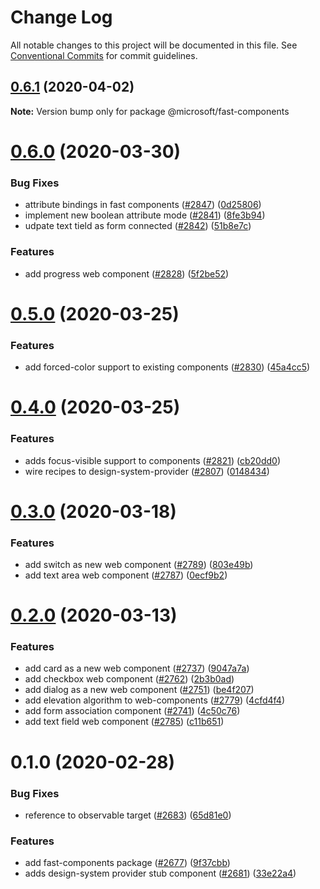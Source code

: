 # Change Log

All notable changes to this project will be documented in this file.
See [Conventional Commits](https://conventionalcommits.org) for commit guidelines.

## [0.6.1](https://github.com/Microsoft/fast-dna/compare/@microsoft/fast-components@0.6.0...@microsoft/fast-components@0.6.1) (2020-04-02)

**Note:** Version bump only for package @microsoft/fast-components





# [0.6.0](https://github.com/Microsoft/fast-dna/compare/@microsoft/fast-components@0.5.0...@microsoft/fast-components@0.6.0) (2020-03-30)


### Bug Fixes

* attribute bindings in fast components ([#2847](https://github.com/Microsoft/fast-dna/issues/2847)) ([0d25806](https://github.com/Microsoft/fast-dna/commit/0d25806360b987a3f3c3a69dc5dd005415f70795))
* implement new boolean attribute mode ([#2841](https://github.com/Microsoft/fast-dna/issues/2841)) ([8fe3b94](https://github.com/Microsoft/fast-dna/commit/8fe3b9481b295508aaf762604f81272bb8ad2276))
* udpate text tield as form connected ([#2842](https://github.com/Microsoft/fast-dna/issues/2842)) ([51b8e7c](https://github.com/Microsoft/fast-dna/commit/51b8e7c65f8007cb0f135959c50528cc7d2905b7))


### Features

* add progress web component ([#2828](https://github.com/Microsoft/fast-dna/issues/2828)) ([5f2be52](https://github.com/Microsoft/fast-dna/commit/5f2be52738396aa1985a49eac667bd6e397abfa7))





# [0.5.0](https://github.com/Microsoft/fast-dna/compare/@microsoft/fast-components@0.4.0...@microsoft/fast-components@0.5.0) (2020-03-25)


### Features

* add forced-color support to existing components ([#2830](https://github.com/Microsoft/fast-dna/issues/2830)) ([45a4cc5](https://github.com/Microsoft/fast-dna/commit/45a4cc5e30031d617dd2b4e68604cb2f1e5f4a6e))





# [0.4.0](https://github.com/Microsoft/fast-dna/compare/@microsoft/fast-components@0.3.0...@microsoft/fast-components@0.4.0) (2020-03-25)


### Features

* adds focus-visible support to components ([#2821](https://github.com/Microsoft/fast-dna/issues/2821)) ([cb20dd0](https://github.com/Microsoft/fast-dna/commit/cb20dd0db9c82d64051890c708341e9b7cd8e11f))
* wire recipes to design-system-provider ([#2807](https://github.com/Microsoft/fast-dna/issues/2807)) ([0148434](https://github.com/Microsoft/fast-dna/commit/0148434d6ba65d620295aa3e3a61fbb2673b1a0e))





# [0.3.0](https://github.com/Microsoft/fast-dna/compare/@microsoft/fast-components@0.2.0...@microsoft/fast-components@0.3.0) (2020-03-18)


### Features

* add switch as new web component ([#2789](https://github.com/Microsoft/fast-dna/issues/2789)) ([803e49b](https://github.com/Microsoft/fast-dna/commit/803e49b))
* add text area web component ([#2787](https://github.com/Microsoft/fast-dna/issues/2787)) ([0ecf9b2](https://github.com/Microsoft/fast-dna/commit/0ecf9b2))





# [0.2.0](https://github.com/Microsoft/fast-dna/compare/@microsoft/fast-components@0.1.0...@microsoft/fast-components@0.2.0) (2020-03-13)


### Features

* add card as a new web component ([#2737](https://github.com/Microsoft/fast-dna/issues/2737)) ([9047a7a](https://github.com/Microsoft/fast-dna/commit/9047a7a))
* add checkbox web component ([#2762](https://github.com/Microsoft/fast-dna/issues/2762)) ([2b3b0ad](https://github.com/Microsoft/fast-dna/commit/2b3b0ad))
* add dialog as a new web component ([#2751](https://github.com/Microsoft/fast-dna/issues/2751)) ([be4f207](https://github.com/Microsoft/fast-dna/commit/be4f207))
* add elevation algorithm to web-components ([#2779](https://github.com/Microsoft/fast-dna/issues/2779)) ([4cfd4f4](https://github.com/Microsoft/fast-dna/commit/4cfd4f4))
* add form association component ([#2741](https://github.com/Microsoft/fast-dna/issues/2741)) ([4c50c76](https://github.com/Microsoft/fast-dna/commit/4c50c76))
* add text field web component ([#2785](https://github.com/Microsoft/fast-dna/issues/2785)) ([c11b651](https://github.com/Microsoft/fast-dna/commit/c11b651))





# 0.1.0 (2020-02-28)


### Bug Fixes

* reference to observable target ([#2683](https://github.com/Microsoft/fast-dna/issues/2683)) ([65d81e0](https://github.com/Microsoft/fast-dna/commit/65d81e0))


### Features

* add fast-components package ([#2677](https://github.com/Microsoft/fast-dna/issues/2677)) ([9f37cbb](https://github.com/Microsoft/fast-dna/commit/9f37cbb))
* adds design-system provider stub component ([#2681](https://github.com/Microsoft/fast-dna/issues/2681)) ([33e22a4](https://github.com/Microsoft/fast-dna/commit/33e22a4))
